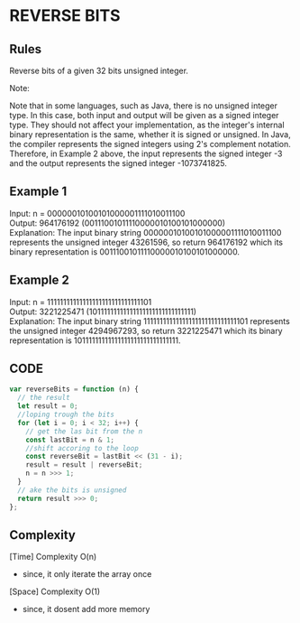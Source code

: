 # REVERSE BITS

## Rules

Reverse bits of a given 32 bits unsigned integer.

Note:

Note that in some languages, such as Java, there is no unsigned integer type. In this case, both input and output will be given as a signed integer type. They should not affect your implementation, as the integer's internal binary representation is the same, whether it is signed or unsigned.
In Java, the compiler represents the signed integers using 2's complement notation. Therefore, in Example 2 above, the input represents the signed integer -3 and the output represents the signed integer -1073741825.

## Example 1

Input: n = 00000010100101000001111010011100<br>
Output: 964176192 (00111001011110000010100101000000)<br>
Explanation: The input binary string 00000010100101000001111010011100 represents the unsigned integer 43261596, so return 964176192 which its binary representation is 00111001011110000010100101000000.<br>

## Example 2

Input: n = 11111111111111111111111111111101<br>
Output: 3221225471 (10111111111111111111111111111111)<br>
Explanation: The input binary string 11111111111111111111111111111101 represents the unsigned integer 4294967293, so return 3221225471 which its binary representation is 10111111111111111111111111111111.<br>

## CODE

```javascript
var reverseBits = function (n) {
  // the result
  let result = 0;
  //loping trough the bits
  for (let i = 0; i < 32; i++) {
    // get the las bit from the n
    const lastBit = n & 1;
    //shift accoring to the loop
    const reverseBit = lastBit << (31 - i);
    result = result | reverseBit;
    n = n >>> 1;
  }
  // ake the bits is unsigned
  return result >>> 0;
};
```

## Complexity

[Time] Complexity O(n)

- since, it only iterate the array once

[Space] Complexity O(1)

- since, it dosent add more memory
